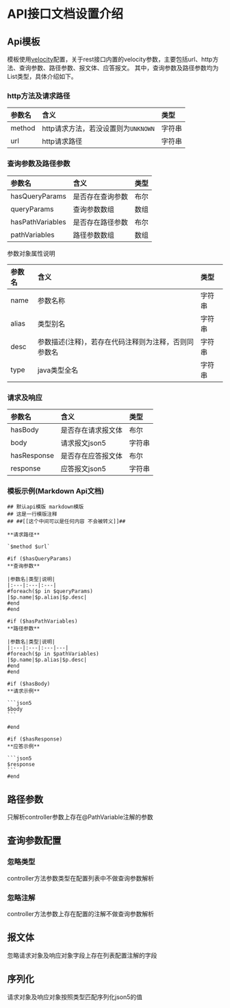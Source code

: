 # API接口文档设置介绍

## Api模板

模板使用[velocity](http://velocity.apache.org/engine/devel/user-guide.html#Velocity_Template_Language_VTL:_An_Introduction)配置，关于rest接口内置的velocity参数，主要包括url、http方法、查询参数、路径参数、报文体、应答报文。
其中，查询参数及路径参数均为List类型，具体介绍如下。

### http方法及请求路径

|参数名|含义|类型|
|:---|:---|:---|
|method|http请求方法，若没设置则为`UNKNOWN`|字符串|
|url|http请求路径|字符串|

### 查询参数及路径参数

|参数名|含义|类型|
|:---|:---|:---|
|hasQueryParams|是否存在查询参数|布尔|
|queryParams|查询参数数组|数组|
|hasPathVariables|是否存在路径参数|布尔|
|pathVariables|路径参数数组|数组|

参数对象属性说明

|参数名|含义|类型|
|:---|:---|:---|
|name|参数名称|字符串|
|alias|类型别名|字符串|
|desc|参数描述(注释)，若存在代码注释则为注释，否则同参数名|字符串|
|type|java类型全名|字符串|

### 请求及响应

|参数名|含义|类型|
|:---|:---|:---|
|hasBody|是否存在请求报文体|布尔|
|body|请求报文json5|字符串|
|hasResponse|是否存在应答报文体|布尔|
|response|应答报文json5|字符串|

### 模板示例(Markdown Api文档)

````velocity
## 默认api模版 markdown模版
## 这是一行模版注释
## ##[[这个中间可以是任何内容 不会被转义]]##

**请求路径**

`$method $url`

#if ($hasQueryParams)
**查询参数**

|参数名|类型|说明|
|:---|:---|:---|
#foreach($p in $queryParams)
|$p.name|$p.alias|$p.desc|
#end
#end

#if ($hasPathVariables)
**路径参数**

|参数名|类型|说明|
|:---|:---|:---|---|
#foreach($p in $pathVariables)
|$p.name|$p.alias|$p.desc|
#end
#end

#if ($hasBody)
**请求示例**

```json5
$body
```

#end

#if ($hasResponse)
**应答示例**

```json5
$response
```
#end
````

## 路径参数

只解析controller参数上存在@PathVariable注解的参数

## 查询参数配置

### 忽略类型

controller方法参数类型在配置列表中不做查询参数解析

### 忽略注解

controller方法参数上存在配置的注解不做查询参数解析

## 报文体

忽略请求对象及响应对象字段上存在列表配置注解的字段

## 序列化

请求对象及响应对象按照类型匹配序列化json5的值
